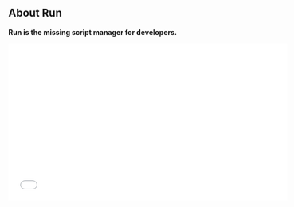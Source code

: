 
## About Run

**Run is the missing script manager for developers.**

<iframe width="560" height="315" src="//www.youtube.com/embed/WXUcJvrZP6M" frameborder="0" allowfullscreen></iframe>


